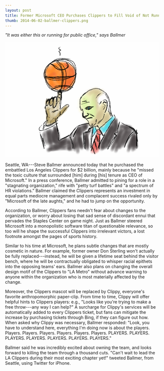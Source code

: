 ```yaml
---
layout: post
title: Former Microsoft CEO Purchases Clippers to Fill Void of Not Running Dysfunctional Organization
thumb: 2014-06-02-ballmer-clippers.png
---
```


*"It was either this or running for public office," says Ballmer*

![Ballmer Ballin](/assets/2014-06-02-ballmer-clippers.png)

Seattle, WA---Steve Ballmer announced today that he purchased the embattled Los Angeles Clippers for $2 billion, mainly because he "missed the toxic culture that surrounded [him] during [his] tenure as CEO of Microsoft." In a press conference, Ballmer admitted to pining for a role in a "stagnating organization," rife with "petty turf battles" and "a spectrum of HR violations." Ballmer claimed the Clippers represents an investment in equal parts mediocre management and complacent success rivaled only by "Microsoft of the late aughts," and he had to jump on the opportunity.

According to Ballmer, Clippers fans needn't fear about changes to the organization, or worry about losing that sad sense of discordant ennui that pervades the Staples Center on game night. Just as Ballmer steered Microsoft into a monopolistic software titan of questionable relevance, so too will he shape the successful Clippers into irrelevant victors, a lost footnote amongst the pages of sports history.

Similar to his time at Microsoft, he plans subtle changes that are mostly cosmetic in nature. For example, former owner Don Sterling won't actually be fully replaced---instead, he will be given a lifetime seat behind the visitor bench, where he will be contractually obligated to whisper racial epithets into the opposing teams' ears. Ballmer also plans on changing the overall design motif of the Clippers to "LA Metro" without advance warning to anyone within the organization who is most materially affected by the change.

Moreover, the Clippers mascot will be replaced by Clippy, everyone's favorite anthropomorphic paper-clip. From time to time, Clippy will offer helpful hints to Clippers players: e.g., "Looks like you're trying to make a free throw---any way I can help?" A surcharge for Clippy's services will be automatically added to every Clippers ticket, but fans can mitigate the increase by purchasing tickets through Bing, if they can figure out how. When asked why Clippy was necessary, Ballmer responded: "Look, you have to understand here, everything I'm doing now is about the players. Players. Players. Players. Players. Players. Players. PLAYERS. PLAYERS. PLAYERS. PLAYERS. PLAYERS. PLAYERS. PLAYERS."

Ballmer said he was incredibly excited about owning the team, and looks forward to killing the team through a thousand cuts. "Can't wait to lead the LA Clippers during their most exciting chapter yet!" tweeted Ballmer, from Seattle, using Twitter for iPhone.
